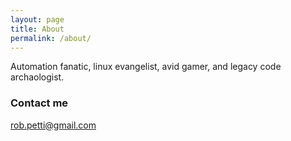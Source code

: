 ```yaml
---
layout: page
title: About
permalink: /about/
---
```


Automation fanatic, linux evangelist, avid gamer, and legacy code archaologist.

### Contact me

[rob.petti@gmail.com](mailto:rob.petti@gmail.com)
